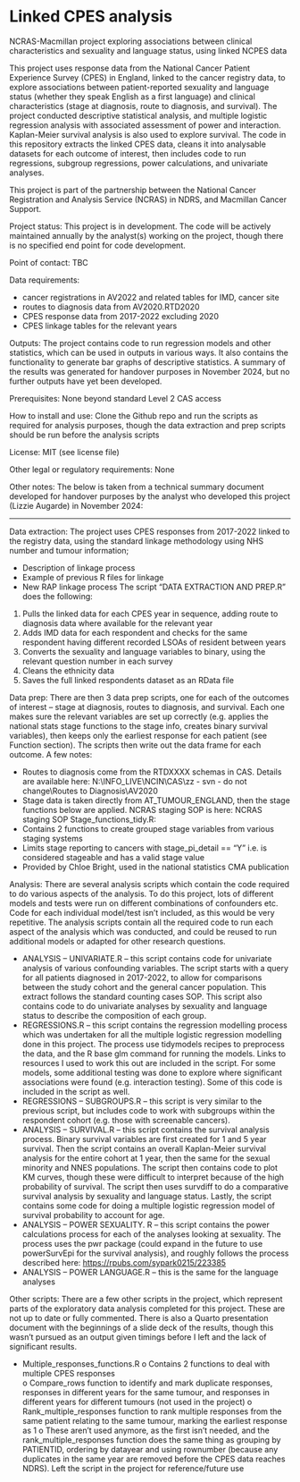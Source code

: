 # Linked CPES analysis
NCRAS-Macmillan project exploring associations between clinical characteristics and sexuality and language status, using linked NCPES data

This project uses response data from the National Cancer Patient Experience Survey (CPES) in England, linked to the cancer registry data, to explore associations between patient-reported sexuality and language status (whether they speak English as a first language) and clinical characteristics (stage at diagnosis, route to diagnosis, and survival). The project conducted descriptive statistical analysis, and multiple logistic regression analysis with associated assessment of power and interaction. Kaplan-Meier survival analysis is also used to explore survival. The code in this repository extracts the linked CPES data, cleans it into analysable datasets for each outcome of interest, then includes code to run regressions, subgroup regressions, power calculations, and univariate analyses. 

This project is part of the partnership between the National Cancer Registration and Analysis Service (NCRAS) in NDRS, and Macmillan Cancer Support. 

Project status: 
This project is in development. The code will be actively maintained annually by the analyst(s) working on the project, though there is no specified end point for code development. 


Point of contact: 
TBC 


Data requirements: 
- cancer registrations in AV2022 and related tables for IMD, cancer site 
- routes to diagnosis data from AV2020.RTD2020
- CPES response data from 2017-2022 excluding 2020
- CPES linkage tables for the relevant years 


Outputs: 
The project contains code to run regression models and other statistics, which can be used in outputs in various ways. It also contains the functionality to generate bar graphs of descriptive statistics. A summary of the results was generated for handover purposes in November 2024, but no further outputs have yet been developed. 


Prerequisites:
None beyond standard Level 2 CAS access


How to install and use:
Clone the Github repo and run the scripts as required for analysis purposes, though the data extraction and prep scripts should be run before the analysis scripts


License:
MIT (see license file)


Other legal or regulatory requirements:
None

Other notes:
The below is taken from a technical summary document developed for handover purposes by the analyst who developed this project (Lizzie Augarde) in November 2024:

-----
Data extraction:
The project uses CPES responses from 2017-2022 linked to the registry data, using the standard linkage methodology using NHS number and tumour information;
-	Description of linkage process 
-	Example of previous R files for linkage
-	New RAP linkage process
The script “DATA EXTRACTION AND PREP.R” does the following:
1.	Pulls the linked data for each CPES year in sequence, adding route to diagnosis data where available for the relevant year
2.	Adds IMD data for each respondent and checks for the same respondent having different recorded LSOAs of resident between years
3.	Converts the sexuality and language variables to binary, using the relevant question number in each survey 
4.	Cleans the ethnicity data 
5.	Saves the full linked respondents dataset as an RData file

Data prep:
There are then 3 data prep scripts, one for each of the outcomes of interest – stage at diagnosis, routes to diagnosis, and survival. Each one makes sure the relevant variables are set up correctly (e.g. applies the national stats stage functions to the stage info, creates binary survival variables), then keeps only the earliest response for each patient (see Function section). The scripts then write out the data frame for each outcome. A few notes:
-	Routes to diagnosis come from the RTDXXXX schemas in CAS. Details are available here: N:\INFO\_LIVE\NCIN\CAS\zz - svn - do not change\Routes to Diagnosis\AV2020
-	Stage data is taken directly from AT_TUMOUR_ENGLAND, then the stage functions below are applied. NCRAS staging SOP is here: NCRAS staging SOP
Stage_functions_tidy.R:
-	Contains 2 functions to create grouped stage variables from various staging systems 
-	Limits stage reporting to cancers with stage_pi_detail == “Y” i.e. is considered stageable and has a valid stage value 
-	Provided by Chloe Bright, used in the national statistics CMA publication 

Analysis:
There are several analysis scripts which contain the code required to do various aspects of the analysis. To do this project, lots of different models and tests were run on different combinations of confounders etc. Code for each individual model/test isn’t included, as this would be very repetitive. The analysis scripts contain all the required code to run each aspect of the analysis which was conducted, and could be reused to run additional models or adapted for other research questions. 
-	ANALYSIS – UNIVARIATE.R – this script contains code for univariate analysis of various confounding variables. The script starts with a query for all patients diagnosed in 2017-2022, to allow for comparisons between the study cohort and the general cancer population. This extract follows the standard counting cases SOP. This script also contains code to do univariate analyses by sexuality and language status to describe the composition of each group.
-	REGRESSIONS.R – this script contains the regression modelling process which was undertaken for all the multiple logistic regression modelling done in this project. The process use tidymodels recipes to preprocess the data, and the R base glm command for running the models. Links to resources I used to work this out are included in the script. For some models, some additional testing was done to explore where significant associations were found (e.g. interaction testing). Some of this code is included in the script as well. 
-	REGRESSIONS – SUBGROUPS.R – this script is very similar to the previous script, but includes code to work with subgroups within the respondent cohort (e.g. those with screenable cancers). 
-	ANALYSIS – SURVIVAL.R – this script contains the survival analysis process. Binary survival variables are first created for 1 and 5 year survival. Then the script contains an overall Kaplan-Meier survival analysis for the entire cohort at 1 year, then the same for the sexual minority and NNES populations. The script then contains code to plot KM curves, though these were difficult to interpret because of the high probability of survival. The script then uses survdiff to do a comparative survival analysis by sexuality and language status. Lastly, the script contains some code for doing a multiple logistic regression model of survival probability to account for age. 
-	ANALYSIS – POWER SEXUALITY. R – this script contains the power calculations process for each of the analyses looking at sexuality. The process uses the pwr package (could expand in the future to use powerSurvEpi for the survival analysis), and roughly follows the process described here: https://rpubs.com/sypark0215/223385 
-	ANALYSIS – POWER LANGUAGE.R – this is the same for the language analyses 

Other scripts:
There are a few other scripts in the project, which represent parts of the exploratory data analysis completed for this project. These are not up to date or fully commented. There is also a Quarto presentation document with the beginnings of a slide deck of the results, though this wasn’t pursued as an output given timings before I left and the lack of significant results. 
-	Multiple_responses_functions.R
o	Contains 2 functions to deal with multiple CPES responses  
o	Compare_rows function to identify and mark duplicate responses, responses in different years for the same tumour, and responses in different years for different tumours (not used in the project)
o	Rank_multiple_responses function to rank multiple responses from the same patient relating to the same tumour, marking the earliest response as 1
o	These aren’t used anymore, as the first isn’t needed, and the rank_multiple_responses function does the same thing as grouping by PATIENTID, ordering by datayear and using rownumber (because any duplicates in the same year are removed before the CPES data reaches NDRS). Left the script in the project for reference/future use 





